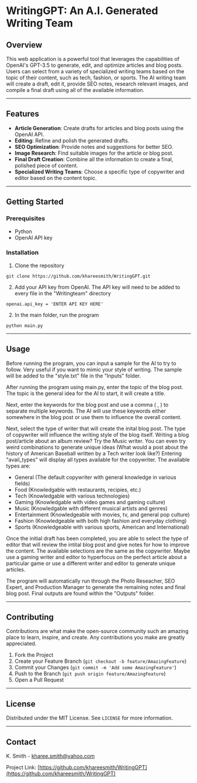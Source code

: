 # WritingGPT: An A.I. Generated Writing Team

## Overview

This web application is a powerful tool that leverages the capabilities of OpenAI's GPT-3.5 to generate, edit, and optimize articles and blog posts. Users can select from a variety of specialized writing teams based on the topic of their content, such as tech, fashion, or sports. The AI writing team will create a draft, edit it, provide SEO notes, research relevant images, and compile a final draft using all of the available information.

---

## Features

- **Article Generation**: Create drafts for articles and blog posts using the OpenAI API.
- **Editing**: Refine and polish the generated drafts.
- **SEO Optimization**: Provide notes and suggestions for better SEO.
- **Image Research**: Find suitable images for the article or blog post.
- **Final Draft Creation**: Combine all the information to create a final, polished piece of content.
- **Specialized Writing Teams**: Choose a specific type of copywriter and editor based on the content topic.

---

## Getting Started

### Prerequisites

- Python
- OpenAI API key

### Installation

1. Clone the repository

```
git clone https://github.com/khareesmith/WritingGPT.git
```

2. Add your API key from OpenAI. The API key will need to be added to every file in the "Writingteam" directory

```
openai.api_key = 'ENTER API KEY HERE'
```


2. In the main folder, run the program

```
python main.py
```

---

## Usage

Before running the program, you can input a sample for the AI to try to follow. Very useful if you want to mimic your style of writing. The sample will be added to the "style.txt" file in the "Inputs" folder.

After running the program using main.py, enter the topic of the blog post. The topic is the general idea for the AI to start, it will create a title.

Next, enter the keywords for the blog post and use a comma ( , ) to separate multiple keywords. The AI will use these keywords either somewhere in the blog post or use them to influence the overall content.

Next, select the type of writer that will create the inital blog post. The type of copywriter will influence the writing style of the blog itself. Writing a blog post/article about an album review? Try the Music writer. You can even try weird combinations to generate unique ideas (What would a post about the history of American Baseball written by a Tech writer look like?) Entering "avail_types" will display all types available for the copywriter. The available types are:

- General (The default copywriter with general knowledge in various fields)
- Food (Knowledgable with restaurants, recipies, etc.)
- Tech (Knowledgable with various technologies)
- Gaming (Knowledgable with video games and gaming culture)
- Music (Knowledgable with different musical artists and genres)
- Entertainment (Knowledgeable with movies, tv, and general pop culture)
- Fashion (Knowledgeable with both high fashion and everyday clothing)
- Sports (Knowledgeable with various sports, American and International)

Once the initial draft has been completed, you are able to select the type of editor that will review the intital blog post and give notes for how to improve the content. The available selections are the same as the copywriter. Maybe use a gaming writer and editor to hyperfocus on the perfect article about a particular game or use a different writer and editor to generate unique articles.

The program will automatically run through the Photo Reseacher, SEO Expert, and Production Manager to generate the remaining notes and final blog post. Final outputs are found within the "Outputs" folder.

---

## Contributing

Contributions are what make the open-source community such an amazing place to learn, inspire, and create. Any contributions you make are greatly appreciated.

1. Fork the Project
2. Create your Feature Branch (`git checkout -b feature/AmazingFeature`)
3. Commit your Changes (`git commit -m 'Add some AmazingFeature'`)
4. Push to the Branch (`git push origin feature/AmazingFeature`)
5. Open a Pull Request

---

## License

Distributed under the MIT License. See `LICENSE` for more information.

---

## Contact

K. Smith - kharee.smith@yahoo.com

Project Link: [https://github.com/khareesmith/WritingGPT](https://github.com/khareesmith/WritingGPT)

